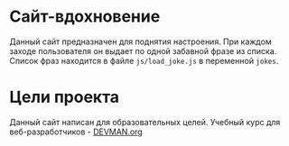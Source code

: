 # Сайт-вдохновение
Данный сайт предназначен для поднятия настроения. При каждом заходе пользователя он выдает по одной забавной фразе из списка. Список фраз находится в файле `js/load_joke.js` в переменной `jokes`.
# Цели проекта

Данный сайт написан для образовательных целей. Учебный курс для веб-разработчиков - [DEVMAN.org](https://devman.org)

